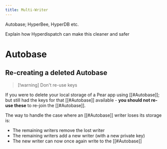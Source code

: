 ```yaml
---
title: Multi-Writer
---
```


Autobase; HyperBee, HyperDB etc.

Explain how Hyperdispatch can make this cleaner and safer

# Autobase

## Re-creating a deleted Autobase

> [!warning] Don't re-use keys

If you were to delete your local storage of a Pear app using [[#Autobase]]; but still had the keys for that [[#Autobase]] available - **you should not re-use these** to re-join the [[#Autobase]].

The way to handle the case where an [[#Autobase]] writer loses its storage is:
- The remaining writers remove the lost writer
- The remaining writers add a new writer (with a new private key)
- The new writer can now once again write to the [[#Autobase]]

